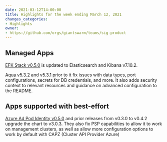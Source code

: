 ```yaml
---
date: 2021-03-12T14:00:00
title: Highlights for the week ending March 12, 2021
changes_categories:
- Highlights
owner:
- https://github.com/orgs/giantswarm/teams/sig-product
---
```



## Managed Apps

[EFK Stack v0.5.0](https://docs.giantswarm.io/changes/managed-apps/efk-stack-app/v0.5.0/) is updated to Elasticsearch and Kibana v7.10.2.

[Aqua v5.3.2](https://docs.giantswarm.io/changes/managed-apps/aqua-app/v5.3.2/) and [v5.3.1](https://docs.giantswarm.io/changes/managed-apps/aqua-app/v5.3.1/) prior to it fix issues with data types, port configurations, secrets for DB credentials, and more. It also adds security context to relevant resources and guidance on advanced configuration to the README.

## Apps supported with best-effort

[Azure Ad Pod Identity v0.5.0](https://docs.giantswarm.io/changes/playground-apps/azure-ad-pod-identity-app/v0.5.0/) and prior releases from v0.3.0 to v0.4.2 upgrade the chart to v3.0.3. They also fix PSP capabilities to allow it to work on management clusters, as well as allow more configuration options to work by default with CAPZ (Cluster API Provider Azure)
